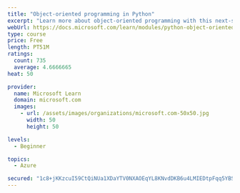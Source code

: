 ```yaml
---
title: "Object-oriented programming in Python"
excerpt: "Learn more about object-oriented programming with this next-steps module in Python."
webUrl: https://docs.microsoft.com/learn/modules/python-object-oriented-programming/
type: course
price: Free
length: PT51M
ratings:
  count: 735
  average: 4.6666665
heat: 50

provider:
  name: Microsoft Learn
  domain: microsoft.com
  images:
    - url: /assets/images/organizations/microsoft.com-50x50.jpg
      width: 50
      height: 50

levels:
  - Beginner

topics:
  - Azure

secured: "1c8+jKKzcuI59CtQiNUa1XDaYTV0NXAOEqYL8KNvdDKB6u4LMIEDtpFqq5YBSvKZ25x3QJnd/y41vqBEBlyPCyJxjUimJWM6YCl+FpaWwMvwQRPGDlyL2NPxSsFsAgF0yvmJ2yBOs3NjI/WC5RyBvT4u+if1A+RR1sz+eweRDgxzUDk3SdwYtCV0ceQukSre+WB3y3UPt0EV/vh6SvrcUgfdxFxxdaUn14UXoQd7eWBRSBn/+mmTYRqufnoz47YCDOrdJD/rQX8oIq1PtId49yapWKK7yJskzQZLrBB0/ShjHEPW/orr6onNqDsTZDYI+GRgtj3WV38E0sXCBl7Ur7sB2ZTKjcxxryP7C4U88BnMf7Nn74ziGXnS/qjp9eaKLvBvWIboytzmEyUy+4wBFaJpK86LikrimqvR5FSP/o8=;lt/IgCALJkIZAKDtvgWjMQ=="
---
```


